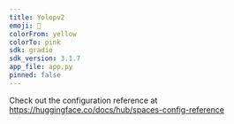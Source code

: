 ```yaml
---
title: Yolopv2
emoji: 🏢
colorFrom: yellow
colorTo: pink
sdk: gradio
sdk_version: 3.1.7
app_file: app.py
pinned: false
---
```


Check out the configuration reference at https://huggingface.co/docs/hub/spaces-config-reference
